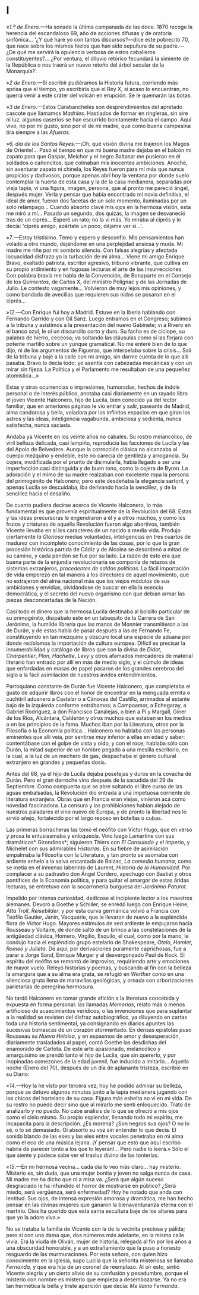 # I

«*1.º de Enero*.—Ha sonado la última campanada de las doce. 1870 recoge la
herencia del escandaloso 69, año de acciones difusas y de oratoria sinfónica...
'¿Y qué haré yo con tantos discursos?—dice este pobrecito 70, que nace sobre
los mismos hielos que han sido sepultura de su padre.—¿De qué me servirá la
opulencia verbosa de estos caballeros constituyentes?... ¿Por ventura, el
diluvio retórico fecundará la simiente de la República o nos traerá un nuevo
retoño del árbol secular de la Monarquía?'.

»*2 de Enero*.—Si escribir pudiéramos la Historia futura, corriendo más aprisa
que el tiempo, yo escribiría que el Rey X, si acaso lo encuentran, no querrá
venir a este cráter del volcán en erupción. Se le quemarán las botas.

»*3 de Enero*.—Estos Carabancheles son desprendimientos del apretado cascote
que llamamos *Madriles*. Hastiados de formar en ringleras, sin aire ni luz,
algunos caseríos se han escurrido bonitamente hacia el campo. Aquí vivo, no por
mi gusto, sino por el de mi madre, que como buena campesina tira siempre a las
*Afueras*.

»*6, día de los Santos Reyes*.—¡Oh, qué visión divina me trajeron los Magos de
Oriente!... Pasó el tiempo en que mi buena madre dejaba en el balcón mi zapato
para que Gaspar, Melchor y el negro Baltasar me pusieran en él soldados
o cañoncitos, que colmaban mis inocentes ambiciones. Anoche, sin aventurar
zapato ni chinela, los Reyes fueron para mí más que nunca propicios
y dadivosos, porque apenas abrí hoy la ventana por donde suelo contemplar la
huerta de esta casa y la de la casa medianera, separadas por vieja tapia, vi
una figura, imagen, persona, que al pronto me pareció ángel, después mujer.
Verla y pensar que había encontrado mi novia definitiva, el ideal de amor,
fueron dos facetas de un solo momento, iluminadas por un solo relámpago...
Cuando absorto clavé mis ojos en la hermosa visión, esta me miró a mí... Pasado
un segundo, dos quizás, la imagen se desvaneció tras de un ciprés... Esperé un
rato; no la vi más. Yo miraba al ciprés y le decía: 'ciprés amigo, apártate un
poco; déjame ver si...'.

»*7*.—Estoy tristísimo. Temo y espero y desconfío. Mis pensamientos han volado
a otro mundo, dejándome en una perplejidad ansiosa y muda. Mi madre me riñe por
mi sombrío silencio. Con falsas alegrías y afectada locuacidad disfrazo yo la
turbación de mi alma... Viene mi amigo Enrique Bravo, exaltado patriota,
escritor agresivo, tribuno vibrante, que cultiva en su propio ardimiento y en
fogosas lecturas el arte de las insurrecciones. Con palabra bravía me habla de
la Convención, de Bonaparte en el Consejo de los *Quinientos*, de Carlos X, del
ministro Polignac y de las Jornadas de Julio. Le contesto vagamente...
Volvieron de muy lejos mis opiniones, y como bandada de avecillas que requieren
sus nidos se posaron en el ciprés...

»*12*.—Con Enrique fui hoy a Madrid. Estuve en la Iberia hablando con Fernando
Garrido y con Gil Sanz. Luego entramos en el Congreso; subimos a la tribuna
y asistimos a la presentación del nuevo Gabinete; vi a Rivero en el banco azul,
le oí un discursillo corto y duro. Su facha es de cíclope, su palabra de
hierro, ceceosa; va soltando las cláusulas como si las forjara con potente
martillo sobre un yunque gramatical. No me enteré bien de lo que dijo, ni de
los argumentos de Figueras, que interpelaba sobre la crisis... Salí de la
tribuna y bajé a la calle con mi amigo, sin darme cuenta de lo que allí pasaba.
Bravo lo decía todo; yo asentía con cabezadas mecánicas y con un mirar sin
fijeza. La Política y el Parlamento me resultaban de una pequeñez
atomística...»

Estas y otras ocurrencias o impresiones, humoradas, hechos de índole personal
o de interés público, anotaba casi diariamente en un rayado libro el joven
Vicente Halconero, hijo de Lucila, bien conocido ya del lector familiar, que en
anteriores páginas le vio entrar y salir, paseante de Madrid, alma candorosa
y bella, voladora por los infinitos espacios en que giran los astros y las
ideas, inteligencia vagabunda, ambiciosa y sedienta, nunca satisfecha, nunca
saciada.

Andaba ya Vicente en los veinte años no cabales. Su rostro melancólico, de
viril belleza delicada, casi lampiño, reproducía las facciones de Lucila y las
del Apolo de Belvedere. Aunque la corrección clásica no alcanzaba al cuerpo
mezquino y endeble, este no carecía de gentileza y arrogancia. Su cojera,
modificada por el prurito de disimularla, había llegado a ser una imperfección
casi distinguida y de buen tono, como la cojera de Byron. La adoración y el
mimo de su madre realzaban con excelente ropa la persona del primogénito de
Halconero; pero este desdeñaba la elegancia sartoril, y apenas Lucila se
descuidaba, iba derivando hacia la sencillez, y de la sencillez hacia el
desaliño.

De cuanto pudiera decirse acerca de Vicente Halconero, lo más fundamental es
que provenía espiritualmente de la Revolución del 68. Estas y las ideas
precursoras le engendraron a él y a otros muchos, y como los frutos y criaturas
de aquella Revolución fueron algo abortivos, también Vicente llevaba en sí los
caracteres de un nacido a media vida. Produjo ciertamente *la Gloriosa* medias
voluntades, inteligencias en tres cuartos de madurez con incompleto
conocimiento de las cosas, por lo que la gran procesión histórica partida de
Cádiz y de Alcolea se desordenó a mitad de su camino, y cada pendón se fue por
su lado. La razón de esto era que buena parte de la enjundia revolucionaria se
componía de retazos de sistemas extranjeros, *procedentes de saldos políticos*.
La fácil importación de vida emperezó en tal manera a los directores de aquel
movimiento, que no extrajeron del alma nacional más que los viejos módulos de
sus ambiciones y envidias, olvidándose de buscar en ella la esencia
democrática, y el secreto del nuevo organismo con que debían armar las piezas
desconcertadas de la Nación.

Casi todo el dinero que la hermosa Lucila destinaba al bolsillo particular de
su primogénito, disipábalo este en un tabuquito de la Carrera de San Jerónimo,
la humilde librería que las manos de Monnier transmitieron a las de Durán, y de
estas había de pasar después a las de Fernando Fe, constituyendo en tan
mezquino y obscuro local una especie de aduana por donde recibíamos la
importación de cultura europea. Difícil es precisar la innumerabilidad
y catálogo de libros que con la divisa de *Didot*, *Charpentier*, *Plon*,
*Hachette*, *Levy* y otros afamados mercaderes de material literario han
entrado por allí en más de medio siglo, y el cúmulo de ideas que enfardadas en
masas de papel pasaron de los grandes cerebros del siglo a la fácil asimilación
de nuestros ávidos entendimientos.

Parroquiano constante de Durán fue Vicente Halconero, que completaba el gusto
de adquirir libros con el honor de encontrar en la menguada ermita o cuchitril
aduanero a Castelar o a Cánovas del Castillo, arrimados al estante bajo de la
izquierda conforme entrábamos; a Campoamor, a Echegaray, a Gabriel Rodríguez,
a don Francisco Canalejas, o bien a Pi y Margall, Giner de los Ríos, Alcántara,
Calderón y otros muchos que estaban en los medios o en los principios de la
fama. Muchos iban por la Literatura, otros por la Filosofía o la Economía
política... Halconero no hablaba con las personas eminentes que allí veía, por
sentirse muy inferior a ellas en edad y saber: contentábase con el golpe de
vista y oído, y con el roce; hablaba sólo con Durán, la mitad superior de un
hombre pegado a una mesilla escritorio, en la cual, a la luz de un mechero de
gas, despachaba el género cultural extranjero en grandes y pequeñas dosis.

Antes del 68, ya el hijo de Lucila dejaba pesetejas y duros en la covacha de
Durán. Pero el gran derroche vino después de la sacudida del 29 de Septiembre.
Como compuerta que se abre soltando el libre curso de las aguas embalsadas, la
Revolución dio entrada a una impetuosa corriente de literatura extranjera.
Obras que en Francia eran viejas, vinieron acá como novedad fascinadora. La
censura y las prohibiciones habían alejado de nuestros paladares el vino nuevo
de Europa, y de pronto la libertad nos lo sirvió añejo, fortalecido por el
largo reposo en botellas o cubas.

Las primeras borracheras las tomó el neófito con Víctor Hugo, que en verso
y prosa le entusiasmaba y enloquecía. Vino luego Lamartine con sus dramáticos*
Girondinos*; siguieron Thiers con *El Consulado y el Imperio*, y Michelet con
sus admirables *Historias*. En su fiebre de asimilación empalmaba la Filosofía
con la Literatura, y tan pronto se asomaba con ardiente anhelo a la selva
encantada de Balzac, *La comedia humana*, como se metía en el inmenso laberinto
de Laurent, *Historia de la Humanidad*. Por complacer a su padrastro don Ángel
Cordero, apechugó con Bastiat y otros pontífices de la Economía política,
y para quitar el amargor de estas áridas lecturas, se entretuvo con la
socarronería burguesa del *Jerónimo Paturot*.

Impelido por intensa curiosidad, dedicose el incipiente lector a los maestros
alemanes. Devoró a Goethe y Schiller; se enredó luego con Enrique Heine, *Atta
Troll*, *Reisebilder*, y por esta curva germánica volvió a Francia con Teófilo
Gautier, Janin, Vacquerie, que le llevaron de nuevo a la espléndida flora de
Víctor Hugo. Mayores estímulos de sed ardiente le empujaron hacia Rousseau
y Voltaire, de donde saltó de un brinco a las constelaciones de la antigüedad
clásica, Homero, Virgilio, Esquilo, el cual, como por la mano, le condujo hacia
el espléndido grupo estelario de Shakespeare, *Otelo*, *Hamlet*, *Romeo
y Julieta*. De aquí, por derivaciones puramente caprichosas, fue a parar
a Jorge Sand, Enrique Murger y al desvergonzado Paul de Kock. El espíritu del
neófito se remontó de improviso, requiriendo arte y emociones de mayor vuelo.
Releyó historias y poemas, y buscando al fin con la belleza la amargura que
a su alma era grata, se refugió en *Werther* como en una silenciosa gruta llena
de maravillas geológicas, y ornada con arborizaciones parietarias de peregrina
hermosura.

No tardó Halconero en tomar grande afición a la literatura concebida y expuesta
en forma personal: las llamadas *Memorias*, relato más o menos artificioso de
acaecimientos verídicos, o las invenciones que para suplantar a la realidad se
revisten del disfraz autobiográfico, ya diluyendo en cartas toda una historia
sentimental, ya consignando en diarios apuntes las sucesivas borrascas de un
corazón atormentado. En densas epístolas puso Rousseau su *Nueva Heloísa*, y en
espasmos de amor y desesperación, diariamente trasladados al papel, contó
Goethe las desdichas del enamorado de Carlota. De este arte apasionado,
melancólico y amarguísimo se prendó tanto el hijo de Lucila, que sin quererlo,
y por inopinadas comezones de la edad juvenil, fue inducido a imitarlo...
Aquella noche (Enero del 70), después de un día de aplanante tristeza, escribió
en su Diario:

«*14*.—Hoy la he visto por tercera vez; hoy he podido admirar su belleza,
porque se detuvo algunos minutos junto a la tapia medianera jugando con los
chicos del hortelano de su casa. Figura más esbelta no vi en mi vida. De su
rostro no puedo decir sino que al mirarlo me sentí enloquecido. Trato de
analizarlo y no puedo. No cabe análisis de lo que se ofreció a mis ojos como el
cielo mismo. Su propio esplendor, llenando todo mi espíritu, me incapacita para
la descripción. ¿Es morena? ¿Son negros sus ojos? O no lo sé, o lo sé
demasiado. Oí absorto su voz sin entender lo que decía. El sonido blando de las
eses y las eles entre vocales penetraba en mi alma como el eco de una música
lejana. ¡Y pensar que esto que aquí escribo habría de parecer tonto a los que
lo leyeran!... Pero nadie lo leerá.» Sólo el que siente y padece sabe ver el
trasluz divino de las tonterías.

«*15*.—En mi hermosa vecina... cada día lo veo más claro... hay misterio.
Misterio es, sin duda, que una mujer bonita y joven no salga nunca de casa. Mi
madre me ha dicho que ni a misa va. ¿Será que algún suceso desgraciado le ha
infundido el horror de mostrarse en público? ¿Será miedo, será vergüenza, será
enfermedad? Hoy he notado que anda con lentitud. Sus ojos, de intensa expresión
amorosa y dramática, me han hecho pensar en las divinas mujeres que ganaron la
bienaventuranza eterna con el martirio. Dios ha querido que esta santa
escultura baje de los altares para que yo la adore viva.»

No se trataba la familia de Vicente con la de la vecinita preciosa y pálida;
pero sí con una dama que, dos números más adelante, en la misma calle vivía.
Era la viuda de Oliván, mujer de historia, relegada al fin por los años a una
obscuridad honorable, y a un extrañamiento que la puso a honesto resguardo de
las murmuraciones. Por esta señora, con quien hizo conocimiento en la iglesia,
supo Lucila que la señorita misteriosa se llamaba *Fernanda*, y que era hija de
un coronel de reemplazo. Al oír esto, sintió Vicente alegría y un cierto alivio
de su confusión y pesadumbre, porque el misterio con nombre es misterio que
empieza a desembozarse. Ya no era tan hermética la bella y triste aparición que
decía: *Me llamo Fernanda*.

